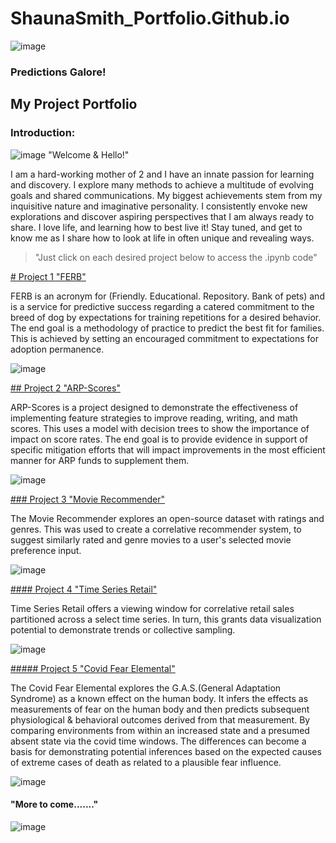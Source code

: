 # ShaunaSmith_Portfolio.Github.io 
![image](https://github.com/shauna2021/ShaunaSmith_Portfolio.Github.io/assets/89786577/697aaa40-3c46-4456-8fa7-c083ea6a2e84)  
### Predictions Galore!

## My Project Portfolio

### Introduction:

![image](https://github.com/shauna2021/ShaunaSmith_Portfolio.Github.io/assets/89786577/60d69b72-572f-42a0-8f04-57181261dcee) "Welcome & Hello!"



I am a hard-working mother of 2 and I have an innate passion for learning and discovery. I explore many methods to achieve a multitude of evolving goals and shared communications. My biggest achievements stem from my inquisitive nature and imaginative personality. I consistently envoke new explorations and discover aspiring perspectives that I am always ready to share. I love life, and learning how to best live it! Stay tuned, and get to know me as I share how to look at life in often unique and revealing ways.

>"Just click on each desired project below to access the .ipynb code"

[# Project 1 "FERB"](https://github.com/shauna2021/ShaunaSmith_Portfolio.Github.io/blob/main/Assignment4.1_P1_M3_SmithShauna.ipynb)

FERB is an acronym for (Friendly. Educational. Repository. Bank of pets) and is a service for predictive success regarding a catered commitment to the breed of dog by expectations for training repetitions for a desired behavior. The end goal is a methodology of practice to predict the best fit for families. This is achieved by setting an encouraged commitment to expectations for adoption permanence.

![image](https://github.com/shauna2021/ShaunaSmith_Portfolio.Github.io/assets/89786577/e452c148-87f2-40f5-968b-854fb810f3b6)



[## Project 2 "ARP-Scores"](https://github.com/shauna2021/ShaunaSmith_Portfolio.Github.io/blob/main/SmithS_DSC630_Milestone4.ipynb)

ARP-Scores is a project designed to demonstrate the effectiveness of implementing feature strategies to improve reading, writing, and math scores. This uses a model with decision trees to show the importance of impact on score rates. The end goal is to provide evidence in support of specific mitigation efforts that will impact improvements in the most efficient manner for ARP funds to supplement them. 

![image](https://github.com/shauna2021/ShaunaSmith_Portfolio.Github.io/assets/89786577/1c46f55e-e6d7-4980-919e-b73ed584f3ea)



[### Project 3 "Movie Recommender"](https://github.com/shauna2021/ShaunaSmith_Portfolio.Github.io/blob/main/SmithSDSC630Week10.ipynb)

The Movie Recommender explores an open-source dataset with ratings and genres. This was used to create a correlative recommender system, to suggest similarly rated and genre movies to a user's selected movie preference input. 

![image](https://github.com/shauna2021/ShaunaSmith_Portfolio.Github.io/assets/89786577/14acd827-aa40-49ef-b7d8-fdd847a5c330)



[#### Project 4 "Time Series Retail"](https://github.com/shauna2021/ShaunaSmith_Portfolio.Github.io/blob/main/SmithSDSC630Week8.ipynb)

Time Series Retail offers a viewing window for correlative retail sales partitioned across a select time series. In turn, this grants data visualization potential to demonstrate trends or collective sampling. 

![image](https://github.com/shauna2021/ShaunaSmith_Portfolio.Github.io/assets/89786577/0576d806-2e87-467c-867e-84162ad4fd58)



[##### Project 5 "Covid Fear Elemental"](https://github.com/shauna2021/ShaunaSmith_Portfolio.Github.io/blob/main/SmithDSC530Project%20(1).ipynb)

The Covid Fear Elemental explores the G.A.S.(General Adaptation Syndrome) as a known effect on the human body. It infers the effects as measurements of fear on the human body and then predicts subsequent physiological & behavioral outcomes derived from that measurement. By comparing environments from within an increased state and a presumed absent state via the covid time windows. The differences can become a basis for demonstrating potential inferences based on the expected causes of extreme cases of death as related to a plausible fear influence.

![image](https://github.com/shauna2021/ShaunaSmith_Portfolio.Github.io/assets/89786577/d0076c54-9c40-40c5-82d6-7c90c5e0b403)



#### "More to come......." ####
![image](https://github.com/shauna2021/ShaunaSmith_Portfolio.Github.io/assets/89786577/1f2d2e21-3143-4246-858b-4909a68df70b)

